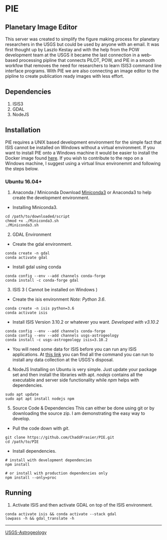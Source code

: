 # PIE

## Planetary Image Editor

This server was created to simplify the figure making process for planetary researchers in the USGS but could be used by anyone with an email. It was first thought up by Laszlo Kestay and with the help from the POW development team at the USGS it became the last connection in a web-based processing pipline that connects PILOT, POW, and PIE in a smooth workfow that removes the need for researchers to learn ISIS3 command line interface programs. With PIE we are also connecting an image editor to the pipline to create publication ready images with less effort.

## Dependencies
1. ISIS3
2. GDAL
3. NodeJS

## Installation

PIE requires a UNIX based development environment for the simple fact that ISIS cannot be installed on Windows without a virtual environment. If you want to install PIE onto a Windows machine it would be easier to install the Docker image found [here](https://hub.docker.com/repository/docker/chaddfrasier/pie-usgs). If you wish to contribute to the repo on a Windows machine, I suggest using a virtual linux environemnt and following the steps below.

### Ubuntu 16.04+
1. Anaconda / Miniconda
Download [Miniconda3](https://docs.conda.io/en/latest/miniconda.html) or Anaconda3 to help create the development environment.

- Installing Miniconda3.
```
cd /path/to/downloaded/script
chmod +x ./Miniconda3.sh
./Miniconda3.sh
```

2. GDAL Environment
 
- Create the gdal environment.
```
conda create -n gdal
conda activate gdal
```
- Install gdal using conda
```
conda config --env --add channels conda-forge
conda install -c conda-forge gdal
```

3. ISIS 3 ( Cannot be installed on Windows )
 
- Create the isis environment *Note: Python 3.6*.
```
conda create -n isis python=3.6
conda activate isis
```
- Install ISIS Version 3.10.2 or whatever you want. *Developed with v3.10.2*
```
conda config --env --add channels conda-forge
conda config --env --add channels usgs-astrogeology
conda install -c usgs-astrogeology isis=3.10.2
``` 
- You will need some data for ISIS before you can run any ISIS applications. At [this link](https://github.com/USGS-Astrogeology/ISIS3#partial-download-of-isis-base-data) you can find all the command you can run to install any data collection at the USGS's disposal.

4. NodeJS
Installing on Ubuntu is very simple. Just update your package set and then install the libraries with apt. *nodejs* contains all the executable and server side functionality while *npm* helps with dependencies.
```
sudo apt update
sudo apt apt install nodejs npm
```

5. Source Code & Dependencies
This can either be done using git or by downloading the source zip. I am demonstrating the easy way to develop.
- Pull the code down with *git*.
```
git clone https://github.com/ChaddFrasier/PIE.git
cd /path/to/PIE
```
- Install dependencies.
```
# install with development dependencies
npm install 

# or install with production dependencies only
npm install --only=proc
```

## Running
1. Activate ISIS and then activate GDAL on top of the ISIS environment.
```
conda activate isis && conda activate --stack gdal
lowpass -h && gdal_translate -h
```
-----------------------
[USGS-Astrogeology](https://www.usgs.gov/centers/astrogeology-science-center)